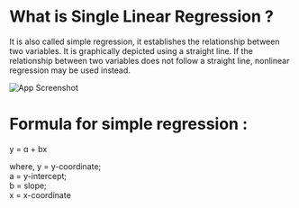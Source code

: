 
# What is Single Linear Regression ?

It is also called simple regression, it establishes the relationship between two variables. It is graphically depicted using a straight line. If the relationship between two variables does not follow a straight line, nonlinear regression may be used instead.




![App Screenshot](https://pimages.toolbox.com/wp-content/uploads/2022/04/07040339/25-4.png)


# Formula for simple regression : 

y = ɑ + bx

where,  y = y-coordinate;       
        a = y-intercept;        
        b = slope;      
        x = x-coordinate